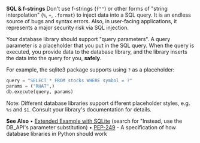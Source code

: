**SQL & f-strings**
Don't use f-strings (`f""`) or other forms of "string interpolation" (`%`, `+`, `.format`) to inject data into a SQL query. It is an endless source of bugs and syntax errors. Also, in user-facing applications, it represents a major security risk via SQL injection.

Your database library should support "query parameters". A query parameter is a placeholder that you put in the SQL query. When the query is executed, you provide data to the database library, and the library inserts the data into the query for you, **safely**.

For example, the sqlite3 package supports using `?` as a placeholder:
```py
query = "SELECT * FROM stocks WHERE symbol = ?"
params = ("RHAT",)
db.execute(query, params)
```
Note: Different database libraries support different placeholder styles, e.g. `%s` and `$1`. Consult your library's documentation for details.

**See Also**
• [Extended Example with SQLite](https://docs.python.org/3/library/sqlite3.html) (search for "Instead, use the DB_API's parameter substitution)
• [PEP-249](https://www.python.org/dev/peps/pep-0249) - A specification of how database libraries in Python should work
